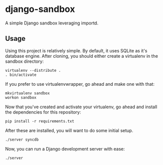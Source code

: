 django-sandbox
==============

A simple Django sandbox leveraging importd.

Usage
-----

Using this project is relatively simple. By default, it uses
SQLite as it's database engine. After cloning, you should
either create a virtualenv in the sandbox directory:

    virtualenv --distribute .
    . bin/activate
  
If you prefer to use virtualenvwrapper, go ahead and make one
with that:

    mkvirtualenv sandbox
    workon sandbox

Now that you've created and activate your virtualenv, go ahead
and install the dependencies for this repository:

    pip install -r requirements.txt
    
After these are installed, you will want to do some initial
setup.

    ./server syncdb

Now, you can run a Django development server with ease:

    ./server

